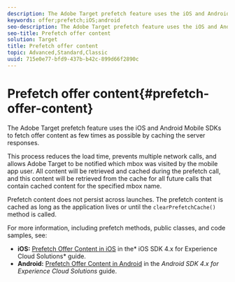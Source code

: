 ```yaml
---
description: The Adobe Target prefetch feature uses the iOS and Android Mobile SDKs to fetch offer content as few times as possible by caching the server responses.
keywords: offer;prefetch;iOS;android
seo-description: The Adobe Target prefetch feature uses the iOS and Android Mobile SDKs to fetch offer content as few times as possible by caching the server responses.
seo-title: Prefetch offer content
solution: Target
title: Prefetch offer content
topic: Advanced,Standard,Classic
uuid: 715e0e77-bfd9-437b-b42c-899d66f2890c
---
```


# Prefetch offer content{#prefetch-offer-content}

The Adobe Target prefetch feature uses the iOS and Android Mobile SDKs to fetch offer content as few times as possible by caching the server responses.

This process reduces the load time, prevents multiple network calls, and allows Adobe Target to be notified which mbox was visited by the mobile app user. All content will be retrieved and cached during the prefetch call, and this content will be retrieved from the cache for all future calls that contain cached content for the specified mbox name.

Prefetch content does not persist across launches. The prefetch content is cached as long as the application lives or until the `clearPrefetchCache()` method is called.

For more information, including prefetch methods, public classes, and code samples, see:

* **iOS:** [Prefetch Offer Content in iOS](https://marketing.adobe.com/resources/help/en_US/mobile/ios/c_mob_target-prefetch_ios.html) in the* iOS SDK 4.x for Experience Cloud Solutions* guide. 
* **Android:** [Prefetch Offer Content in Android](https://marketing.adobe.com/resources/help/en_US/mobile/android/c_mob_target-prefetch_android.html) in the *Android SDK 4.x for Experience Cloud Solutions* guide.

